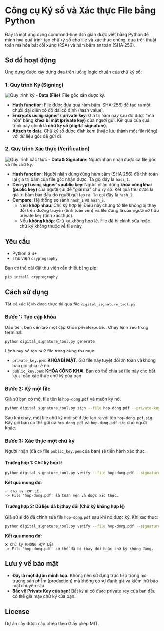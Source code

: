 # Công cụ Ký số và Xác thực File bằng Python

Đây là một ứng dụng command-line đơn giản được viết bằng Python để minh họa quá trình tạo chữ ký số cho file và xác thực chúng, dựa trên thuật toán mã hóa bất đối xứng (RSA) và hàm băm an toàn (SHA-256).

## Sơ đồ hoạt động

Ứng dụng được xây dựng dựa trên luồng logic chuẩn của chữ ký số:

### 1. Quy trình Ký (Signing)
![Quy trình ký](https://i.imgur.com/your-image-link-here.png)  - **Data (File)**: File gốc cần được ký.
- **Hash function**: File được đưa qua hàm băm (SHA-256) để tạo ra một chuỗi đại diện có độ dài cố định (hash value).
- **Encrypts using signer's private key**: Giá trị băm này sau đó được "mã hóa" bằng **khóa bí mật (private key)** của người gửi. Kết quả của quá trình này chính là **chữ ký số (digital signature)**.
- **Attach to data**: Chữ ký số được đính kèm (hoặc lưu thành một file riêng) với dữ liệu gốc để gửi đi.

### 2. Quy trình Xác thực (Verification)
![Quy trình xác thực](https://i.imgur.com/your-image-link-here.png) - **Data & Signature**: Người nhận nhận được cả file gốc và file chữ ký.
- **Hash function**: Người nhận dùng đúng hàm băm (SHA-256) để tính toán lại giá trị băm của file gốc nhận được. Ta gọi đây là `hash_1`.
- **Decrypt using signer's public key**: Người nhận dùng **khóa công khai (public key)** của người gửi để "giải mã" chữ ký số. Kết quả thu được là giá trị băm ban đầu do người gửi tạo ra. Ta gọi đây là `hash_2`.
- **Compare**: Hệ thống so sánh `hash_1` và `hash_2`.
    - Nếu **khớp nhau**: Chữ ký hợp lệ. Điều này chứng tỏ file không bị thay đổi trên đường truyền (tính toàn vẹn) và file đúng là của người sở hữu private key (tính xác thực).
    - Nếu **không khớp**: Chữ ký không hợp lệ. File đã bị chỉnh sửa hoặc chữ ký không thuộc về file này.

## Yêu cầu

- Python 3.6+
- Thư viện `cryptography`

Bạn có thể cài đặt thư viện cần thiết bằng pip:
```bash
pip install cryptography
```

## Cách sử dụng

Tất cả các lệnh được thực thi qua file `digital_signature_tool.py`.

### Bước 1: Tạo cặp khóa
Đầu tiên, bạn cần tạo một cặp khóa private/public. Chạy lệnh sau trong terminal:

```bash
python digital_signature_tool.py generate
```

Lệnh này sẽ tạo ra 2 file trong cùng thư mục:
- `private_key.pem`: **KHÓA BÍ MẬT**. Giữ file này tuyệt đối an toàn và không bao giờ chia sẻ nó.
- `public_key.pem`: **KHÓA CÔNG KHAI**. Bạn có thể chia sẻ file này cho bất kỳ ai cần xác thực chữ ký của bạn.

### Bước 2: Ký một file
Giả sử bạn có một file tên là `hop-dong.pdf` và muốn ký nó.

```bash
python digital_signature_tool.py sign --file hop-dong.pdf --private-key private_key.pem
```

Sau khi chạy, một file chữ ký mới sẽ được tạo ra với tên `hop-dong.pdf.sig`. Bây giờ bạn có thể gửi cả `hop-dong.pdf` và `hop-dong.pdf.sig` cho người khác.

### Bước 3: Xác thực một chữ ký
Người nhận (đã có file `public_key.pem` của bạn) sẽ tiến hành xác thực.

#### Trường hợp 1: Chữ ký hợp lệ
```bash
python digital_signature_tool.py verify --file hop-dong.pdf --signature hop-dong.pdf.sig --public-key public_key.pem
```

**Kết quả mong đợi:**
```
✅ Chữ ký HỢP LỆ.
-> File 'hop-dong.pdf' là toàn vẹn và được xác thực.
```

#### Trường hợp 2: Dữ liệu đã bị thay đổi (Chữ ký không hợp lệ)
Giả sử ai đó đã chỉnh sửa file `hop-dong.pdf` sau khi nó được ký. Khi xác thực:

```bash
python digital_signature_tool.py verify --file hop-dong.pdf --signature hop-dong.pdf.sig --public-key public_key.pem
```

**Kết quả mong đợi:**
```
❌ Chữ ký KHÔNG HỢP LỆ!
-> File 'hop-dong.pdf' có thể đã bị thay đổi hoặc chữ ký không đúng.
```

## Lưu ý về bảo mật

- **Đây là một dự án minh họa.** Không nên sử dụng trực tiếp trong môi trường sản phẩm (production) mà không có sự đánh giá và kiểm thử bảo mật chuyên sâu.
- **Bảo vệ Private Key của bạn!** Bất kỳ ai có được private key của bạn đều có thể giả mạo chữ ký của bạn.

## License
Dự án này được cấp phép theo Giấy phép MIT.
